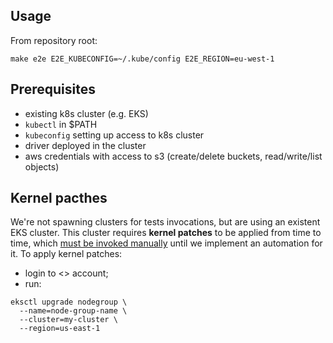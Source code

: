 
## Usage
From repository root:
```
make e2e E2E_KUBECONFIG=~/.kube/config E2E_REGION=eu-west-1
```

## Prerequisites
- existing k8s cluster (e.g. EKS)
- `kubectl` in $PATH
- `kubeconfig` setting up access to k8s cluster
- driver deployed in the cluster
- aws credentials with access to s3 (create/delete buckets, read/write/list objects)

## Kernel pacthes
We're not spawning clusters for tests invocations, but are using an existent EKS cluster. This cluster requires **kernel patches** to be applied from time to time, which [must be invoked manually](https://docs.aws.amazon.com/eks/latest/userguide/update-managed-node-group.html#mng-update) until we implement an automation for it. To apply kernel patches:
- login to <> account;
- run:

```
eksctl upgrade nodegroup \
  --name=node-group-name \
  --cluster=my-cluster \
  --region=us-east-1
```